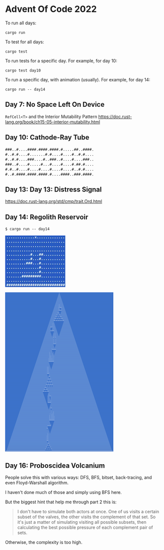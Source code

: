 # Advent Of Code 2022

To run all days:

```
cargo run
```

To test for all days:

```
cargo test
```

To run tests for a specific day. For example, for day 10:

```
cargo test day10
```

To run a specific day, with animation (usually). For example, for day 14:

```
cargo run -- day14
```

## Day 7: No Space Left On Device

`RefCell<T>` and the Interior Mutability Pattern 
https://doc.rust-lang.org/book/ch15-05-interior-mutability.html

## Day 10: Cathode-Ray Tube

```
###..#....####.####.####.#.....##..####.
#..#.#....#.......#.#....#....#..#.#....
#..#.#....###....#..###..#....#....###..
###..#....#.....#...#....#....#.##.#....
#.#..#....#....#....#....#....#..#.#....
#..#.####.####.####.#....####..###.####.
```

## Day 13: Day 13: Distress Signal

https://doc.rust-lang.org/std/cmp/trait.Ord.html

## Day 14: Regolith Reservoir

```
$ cargo run -- day14
```

![](./2022day14-2.gif)

![](./2022day14.png)

## Day 16: Proboscidea Volcanium

People solve this with various ways: DFS, BFS, bitset, back-tracing, and even Floyd-Warshall algorithm. 

I haven't done much of those and simply using BFS here. 

But the biggest hint that help me through part 2 this is:

> I don't have to simulate both actors at once. One of us visits a certain subset of the valves, the other visits the 
> complement of that set. So it's just a matter of simulating visiting all possible subsets, then calculating the best 
> possible pressure of each complement pair of sets.

Otherwise, the complexity is too high.